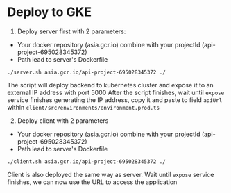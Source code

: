 # Deploy to GKE

1. Deploy server first with 2 parameters:
- Your docker repository (asia.gcr.io) combine with your projectId (api-project-695028345372)
- Path lead to server's Dockerfile

```
./server.sh asia.gcr.io/api-project-695028345372 ./
```

The script will deploy backend to kubernetes cluster and expose it to an external IP address with port 5000
After the script finishes, wait until `expose` service finishes generating the IP address, copy it and paste to field `apiUrl` within `client/src/environments/environment.prod.ts`

2. Deploy client with 2 parameters
- Your docker repository (asia.gcr.io) combine with your projectId (api-project-695028345372)
- Path lead to server's Dockerfile

```
./client.sh asia.gcr.io/api-project-695028345372 ./
```

Client is also deployed the same way as server.
Wait until `expose` service finishes, we can now use the URL to access the application